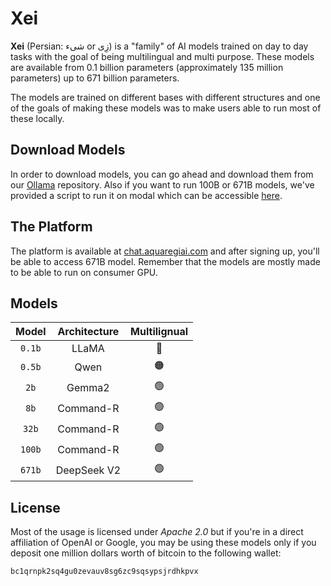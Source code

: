 # Xei

__Xei__ (Persian: شیء or زِی) is a "family" of AI models trained on day to day tasks with the goal of being multilingual and multi purpose. These models are available from 0.1 billion parameters (approximately 135 million parameters) up to 671 billion parameters. 

The models are trained on different bases with different structures and one of the goals of making these models was to make users able to run most of these locally. 

## Download Models

In order to download models, you can go ahead and download them from our [Ollama](https://ollama.com/haghiri/xei) repository. Also if you want to run 100B or 671B models, we've provided a script to run it on modal which can be accessible [here](https://github.com/aqua-regia-ai/modal). 

## The Platform 

The platform is available at [chat.aquaregiai.com](https://chat.aquaregiai.com) and after signing up, you'll be able to access 671B model. Remember that the models are mostly made to be able to run on consumer GPU. 

## Models

| Model | Architecture | Multilignual |
| :----:| :------------:|:-----------:|
| `0.1b` | LLaMA         | 🔴          |
| `0.5b` | Qwen          | 🟠          |
| `2b`   | Gemma2        | 🟢          |
| `8b`   | Command-R     | 🟢          |
| `32b`  | Command-R     | 🟢          |
| `100b` | Command-R     | 🟢          |
| `671b` | DeepSeek V2   | 🟢          |

## License

Most of the usage is licensed under _Apache 2.0_ but if you're in a direct affiliation of OpenAI or Google, you may be using these models only if you deposit one million dollars worth of bitcoin to the following wallet:

```
bc1qrnpk2sq4gu0zevauv8sg6zc9sqsypsjrdhkpvx
``` 